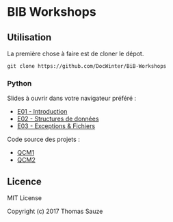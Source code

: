 # BIB Workshops

## Utilisation

La première chose à faire est de cloner le dépot.

```
git clone https://github.com/DocWinter/BiB-Workshops
```

### Python

Slides à ouvrir dans votre navigateur préféré :

* [E01 - Introduction](https://github.com/DocWinter/BiB-Workshops/blob/master/python/S02/web/E01.html)
* [E02 - Structures de données](https://github.com/DocWinter/BiB-Workshops/blob/master/python/S02/web/E01.html)
* [E03 - Exceptions & Fichiers](https://github.com/DocWinter/BiB-Workshops/blob/master/python/S02/web/E01.html)

Code source des projets :

* [QCM1](https://github.com/DocWinter/BiB-Workshops/blob/master/python/S02/projets/QCM1.py)
* [QCM2](https://github.com/DocWinter/BiB-Workshops/blob/master/python/S02/projets/QCM2.py)

## Licence

MIT License

Copyright (c) 2017 Thomas Sauze
